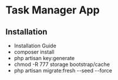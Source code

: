 # Task Manager App


## Installation

- Installation Guide
- composer install
- php artisan key:generate
- chmod -R 777 storage bootstrap/cache
- php artisan migrate:fresh --seed --force
